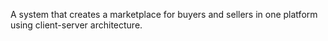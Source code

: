 A system that creates a marketplace for buyers and sellers in one platform using client-server architecture.
